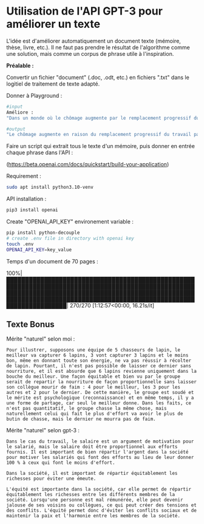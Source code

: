 # Utilisation de l'API GPT-3 pour améliorer un texte

L'idée est d'améliorer automatiquement un document texte (mémoire, thèse, livre, etc.). Il ne faut pas prendre le résultat de l'algorithme comme une solution, mais comme un corpus de phrase utile à l'inspiration.

**Préalable :**

Convertir un fichier "document" (.doc, .odt, etc.) en fichiers ".txt" dans le logitiel de traitement de texte adapté. 


Donner à Playground : 
```bash
#input
Améliore : 
"Dans un monde où le chômage augmente par le remplacement progressif du travail par les machines et la concurrence déloyale, on arrive à un moment où il faut repenser notre système de redistribution."
```

```bash
#output
"Le chômage augmente en raison du remplacement progressif du travail par les machines. La concurrence déloyale est également un problème. Il est donc temps de repenser notre système de redistribution."
```

Faire un script qui extrait tous le texte d'un mémoire, puis donner en entrée chaque phrase dans l'API :

(https://beta.openai.com/docs/quickstart/build-your-application)

Requirement :

```bash
sudo apt install python3.10-venv
```

API installation :
```bash
pip3 install openai
```

Create "OPENAI_API_KEY" environement variable :

```bash
pip install python-decouple
# create .env file in directory with openai key
touch .env
OPENAI_API_KEY=key_value
```


Temps d'un document de 70 pages :

100%|████████████████████████████████████████████████████████████████████████████████████████████████████████████████████████████████████████████████████████████████████████████████████████████████████████████████████████| 270/270 [1:12:57<00:00, 16.21s/it]

## Texte Bonus 

Mérite "naturel" selon moi :

```
Pour illustrer, supposons une équipe de 5 chasseurs de lapin, le meilleur va capturer 6 lapins, 3 vont capturer 3 lapins et le moins bon, même en donnant toute son énergie, ne va pas réussir à récolter de lapin. Pourtant, il n'est pas possible de laisser ce dernier sans nourriture, et il est absurde que 6 lapins revienne uniquement dans la bouche du meilleur. Une façon équitable et bien vu par le groupe serait de repartir la nourriture de façon proportionnelle sans laisser son collègue mourir de faim : 4 pour le meilleur, les 3 pour les autres et 2 pour le dernier. De cette manière, le groupe est soudé et le mérite est psychologique (reconnaissance) et en même temps, il y a une forme de partage, car seul le meilleur donne. Dans les faits, ce n'est pas quantitatif, le groupe chasse la même chose, mais naturellement celui qui fait le plus d'effort va avoir le plus de butin de chasse, mais le dernier ne mourra pas de faim.
```
Mérite "naturel" selon gpt-3 :

```
Dans le cas du travail, le salaire est un argument de motivation pour le salarié, mais le salaire doit être proportionnel aux efforts fournis. Il est important de bien répartir l'argent dans la société pour motiver les salariés qui font des efforts au lieu de leur donner 100 % à ceux qui font le moins d'effort.

Dans la société, il est important de répartir équitablement les richesses pour éviter une émeute.

L'équité est importante dans la société, car elle permet de répartir équitablement les richesses entre les différents membres de la société. Lorsqu'une personne est mal rémunérée, elle peut devenir jalouse de ses voisins ou collègues, ce qui peut créer des tensions et des conflits. L'équité permet donc d'éviter les conflits sociaux et de maintenir la paix et l'harmonie entre les membres de la société.
```